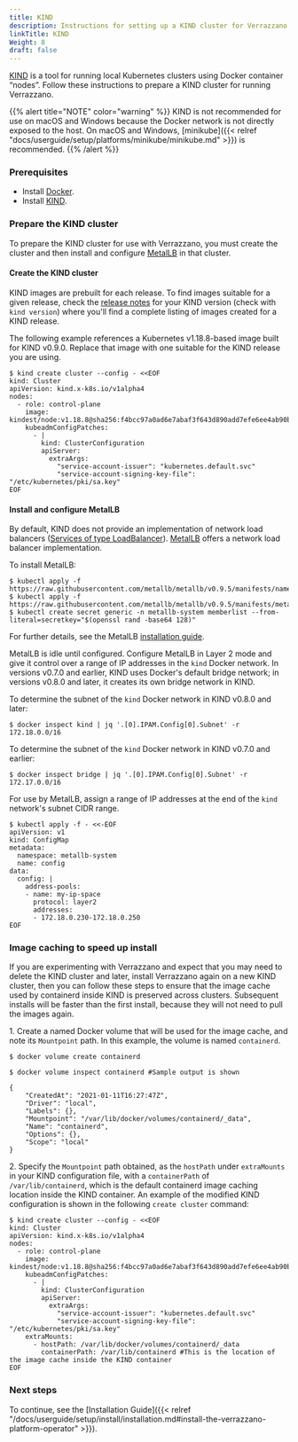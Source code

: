 ```yaml
---
title: KIND
description: Instructions for setting up a KIND cluster for Verrazzano
linkTitle: KIND
Weight: 8
draft: false
---
```


[KIND](https://kind.sigs.k8s.io/) is a tool for running local Kubernetes clusters using Docker container “nodes”.  Follow
these instructions to prepare a KIND cluster for running Verrazzano.

{{% alert title="NOTE" color="warning" %}}
KIND is not recommended for use on macOS and Windows because the Docker network is not directly exposed
to the host.  On macOS and Windows, [minikube]({{< relref "docs/userguide/setup/platforms/minikube/minikube.md" >}}) is recommended.
{{% /alert %}}

### Prerequisites

- Install [Docker](https://docs.docker.com/install/).
- Install [KIND](https://kind.sigs.k8s.io/docs/user/quick-start/#installation).

### Prepare the KIND cluster

To prepare the KIND cluster for use with Verrazzano, you must create the cluster and then install and configure
[MetalLB](https://metallb.universe.tf/) in that cluster.

#### Create the KIND cluster

KIND images are prebuilt for each release.  To find images suitable for a given release, check the
[release notes](https://github.com/kubernetes-sigs/kind/releases) for your KIND version (check with `kind version`)
where you'll find a complete listing of images created for a KIND release.

The following example references a Kubernetes v1.18.8-based image built for KIND v0.9.0.  Replace that image
with one suitable for the KIND release you are using.

```shell
$ kind create cluster --config - <<EOF
kind: Cluster
apiVersion: kind.x-k8s.io/v1alpha4
nodes:
  - role: control-plane
    image: kindest/node:v1.18.8@sha256:f4bcc97a0ad6e7abaf3f643d890add7efe6ee4ab90baeb374b4f41a4c95567eb
    kubeadmConfigPatches:
      - |
        kind: ClusterConfiguration
        apiServer:
          extraArgs:
            "service-account-issuer": "kubernetes.default.svc"
            "service-account-signing-key-file": "/etc/kubernetes/pki/sa.key"
EOF
```

#### Install and configure MetalLB

By default, KIND does not provide an implementation of network load balancers ([Services of type LoadBalancer](https://kubernetes.io/docs/tasks/access-application-cluster/create-external-load-balancer/)).
[MetalLB](https://metallb.universe.tf/) offers a network load balancer implementation.

To install MetalLB:

```shell
$ kubectl apply -f https://raw.githubusercontent.com/metallb/metallb/v0.9.5/manifests/namespace.yaml
$ kubectl apply -f https://raw.githubusercontent.com/metallb/metallb/v0.9.5/manifests/metallb.yaml
$ kubectl create secret generic -n metallb-system memberlist --from-literal=secretkey="$(openssl rand -base64 128)"
```

For further details, see the MetalLB [installation guide](https://metallb.universe.tf/installation/#installation-by-manifest).

MetalLB is idle until configured.  Configure MetalLB in Layer 2 mode and give it control over a range of IP addresses in the `kind` Docker network.
In versions v0.7.0 and earlier, KIND uses Docker's default bridge network; in versions v0.8.0 and later, it creates its own bridge network in KIND.

To determine the subnet of the `kind` Docker network in KIND v0.8.0 and later:

```shell
$ docker inspect kind | jq '.[0].IPAM.Config[0].Subnet' -r
172.18.0.0/16
```

To determine the subnet of the `kind` Docker network in KIND v0.7.0 and earlier:

```shell
$ docker inspect bridge | jq '.[0].IPAM.Config[0].Subnet' -r
172.17.0.0/16
```

For use by MetalLB, assign a range of IP addresses at the end of the `kind` network's subnet CIDR range.

```shell
$ kubectl apply -f - <<-EOF
apiVersion: v1
kind: ConfigMap
metadata:
  namespace: metallb-system
  name: config
data:
  config: |
    address-pools:
    - name: my-ip-space
      protocol: layer2
      addresses:
      - 172.18.0.230-172.18.0.250
EOF
```

### Image caching to speed up install

If you are experimenting with Verrazzano and expect that you may need to delete the KIND cluster and later, install Verrazzano again on a new KIND cluster, then you can follow these steps to ensure that the image cache used by containerd inside KIND is preserved across clusters. Subsequent installs will be faster than the first install, because they will not need to pull the images again.

1\. Create a named Docker volume that will be used for the image cache, and note its `Mountpoint` path. In this example, the volume is named `containerd`.  

```shell
$ docker volume create containerd

$ docker volume inspect containerd #Sample output is shown

{
    "CreatedAt": "2021-01-11T16:27:47Z",
    "Driver": "local",
    "Labels": {},
    "Mountpoint": "/var/lib/docker/volumes/containerd/_data",
    "Name": "containerd",
    "Options": {},
    "Scope": "local"
}
```

2\. Specify the `Mountpoint` path obtained, as the `hostPath` under `extraMounts` in your KIND configuration file, with a `containerPath` of `/var/lib/containerd`, which is the default containerd image caching location inside the KIND container. An example of the modified KIND configuration is shown in the following `create cluster` command:

```shell
$ kind create cluster --config - <<EOF
kind: Cluster
apiVersion: kind.x-k8s.io/v1alpha4
nodes:
  - role: control-plane
    image: kindest/node:v1.18.8@sha256:f4bcc97a0ad6e7abaf3f643d890add7efe6ee4ab90baeb374b4f41a4c95567eb
    kubeadmConfigPatches:
      - |
        kind: ClusterConfiguration
        apiServer:
          extraArgs:
            "service-account-issuer": "kubernetes.default.svc"
            "service-account-signing-key-file": "/etc/kubernetes/pki/sa.key"
    extraMounts:
      - hostPath: /var/lib/docker/volumes/containerd/_data
        containerPath: /var/lib/containerd #This is the location of the image cache inside the KIND container
EOF
```
### Next steps

To continue, see the [Installation Guide]({{< relref "/docs/userguide/setup/install/installation.md#install-the-verrazzano-platform-operator" >}}).
